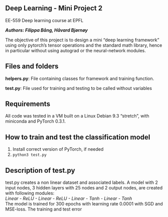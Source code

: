 ## Deep Learning - Mini Project 2
EE-559 Deep learning course at EPFL


***Authors: Filippa Bång, Håvard Bjørnøy***


The objective of this project is to design a mini “deep learning framework” using only pytorch’s
tensor operations and the standard math library, hence in particular without using autograd or the
neural-network modules.


## Files and folders

**helpers.py**: File containing classes for framework and training function.

**test.py**: File used for training and testing to be called without variables

## Requirements

All code was tested in a VM built on a Linux Debian 9.3 “stretch”, with miniconda and PyTorch 0.3.1.


## How to train and test the classification model
1. Install correct version of PyTorch, if needed
1. ```python3 test.py```


## Description of test.py
test.py creates a non linear dataset and associated labels.
A model with 2 input nodes, 3 hidden layers with 25 nodes and 2 output nodes, are created with following modules:             
*Linear - ReLU - Linear - ReLU - Linear - Tanh - Linear - Tanh*                                                    
The model is trained for 300 epochs with learning rate 0.0001 with SGD and MSE-loss. The training and test error 
